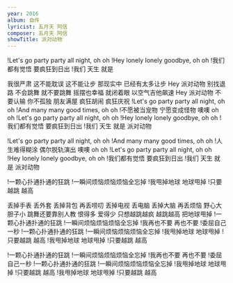 ```yaml
---
year: 2016
album: 自传
lyricist: 五月天 阿信
composer: 五月天 阿信
showTitle: 派对动物
---
```

!Let's go party party all night, oh oh
!Hey lonely lonely goodbye, oh oh
!我们都有觉悟 要疯狂到日出
!我们 天生 就是

我很严肃 这不能耽误 这不能让步
那现实中 已经有太多让步
Hey 派对动物 别找退路
不会跳舞 就不要跳舞 摇摆也幸福
就闭着眼 以空气吉他飙速
Hey 派对动物 不要认输
你不孤独 朋友满屋 疯狂胡闹 疯狂庆祝
!Let's go party party all night, oh oh
!And many many good times, oh oh
!不愿被当宠物 宁愿变成怪物 噢噢 oh oh
!Let's go party party all night, oh oh
!Hey lonely lonely goodbye, oh oh
!我们都有觉悟 要疯狂到日出
!我们 天生 就是 派对动物

!Let's go party party all night, oh oh
!And many many good times, oh oh
!人生难得糊涂 偶尔脱轨演出 噢噢 oh oh
!Let's go party party all night, oh oh
!Hey lonely lonely goodbye, oh oh
!我们都有觉悟 要疯狂到日出
!我们 天生 就是 派对动物

!一颗心扑通扑通的狂跳
!一瞬间烦恼烦恼烦恼全忘掉
!我甩掉地球 地球甩掉
!只要越跳 越高

丢掉手表 丢外套
丢掉背包 再丢唠叨
丢掉电视 丢电脑
丢掉大脑 再丢烦恼
野心大 胆子小
跳舞还要靠别人教
恨得多 爱得少
只想越跳越疯 越跳越高
把地球甩掉
!一颗心扑通扑通的狂跳
!一瞬间烦恼烦恼烦恼全忘掉
!我再也不要 再也不要
!委屈自己一秒
!一颗心扑通扑通的狂跳
!一瞬间烦恼烦恼烦恼全忘掉
!我甩掉地球 地球甩掉
!只要越跳 越高
!我甩掉地球 地球甩掉
!只要越跳 越高

!一颗心扑通扑通的狂跳
!一瞬间烦恼烦恼烦恼全忘掉
!我再也不要 再也不要
!委屈自己一秒
!一颗心扑通扑通的狂跳
!一瞬间烦恼烦恼烦恼全忘掉
!我甩掉地球 地球甩掉
!只要越跳 越高
!我甩掉地球 地球甩掉
!只要越跳 越高
